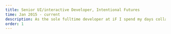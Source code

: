 ```yaml
---
title: Senior UI/interactive Developer, Intentional Futures
time: Jan 2015 - current
description: As the sole fulltime developer at iF I spend my days collaborating with a team of awesome designers, interfacing with clients, and strategizing with our producers. I develop and maintain www.intentionalfutures.com and take part the development process of a variety of exciting client projects - for clients ranging from startup ventures, to non-profits, and a fortune 500 company. My time at iF has been one of lateral growth, exposing me to new ways of collaborating and thinking - including expanding my role as a strategist and UX thinker. 
order: 1
---
```

